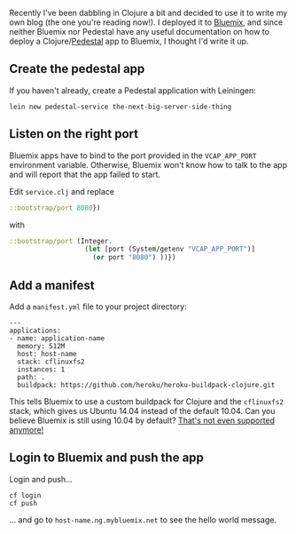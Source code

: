 Recently I've been dabbling in Clojure a bit and decided to use it to write my own blog (the one you're reading now!). I deployed it to [Bluemix](https://console.ng.bluemix.net/), and since neither Bluemix nor Pedestal have any useful documentation on how to deploy a Clojure/[Pedestal](https://github.com/pedestal/pedestal) app to Bluemix, I thought I'd write it up.

## Create the pedestal app

If you haven't already, create a Pedestal application with Leiningen:

```nohighlight
lein new pedestal-service the-next-big-server-side-thing
```

## Listen on the right port

Bluemix apps have to bind to the port provided in the `VCAP_APP_PORT` environment variable. Otherwise, Bluemix won't know how to talk to the app and will report that the app failed to start.

Edit `service.clj` and replace 

```clojure
::bootstrap/port 8080})
```

with

```clojure
::bootstrap/port (Integer. 
                   (let [port (System/getenv "VCAP_APP_PORT")]
                     (or port "8080") ))})
```

## Add a manifest

Add a `manifest.yml` file to your project directory:

```nohighlight
---
applications:
- name: application-name
  memory: 512M
  host: host-name
  stack: cflinuxfs2
  instances: 1
  path: .
  buildpack: https://github.com/heroku/heroku-buildpack-clojure.git
```

This tells Bluemix to use a custom buildpack for Clojure and the `cflinuxfs2` stack, which gives us Ubuntu 14.04 instead of the default 10.04. Can you believe Bluemix is still using 10.04 by default? [That's not even supported anymore!](https://wiki.ubuntu.com/Releases)

## Login to Bluemix and push the app

Login and push...

```nohighlight
cf login
cf push
```

... and go to `host-name.ng.mybluemix.net` to see the hello world message. 



